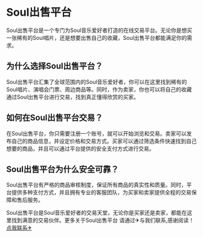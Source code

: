 # Soul出售平台

Soul出售平台是一个专门为Soul音乐爱好者打造的在线交易平台。无论你是想买一张稀有的Soul唱片，还是想要出售自己的收藏，Soul出售平台都能满足你的需求。

## 为什么选择Soul出售平台？

Soul出售平台汇集了全球范围内的Soul音乐爱好者，你可以在这里找到稀有的Soul唱片、演唱会门票、周边商品等。同时，作为卖家，你也可以将自己的收藏通过Soul出售平台进行交易，找到真正懂得欣赏的买家。

## 如何在Soul出售平台交易？

在Soul出售平台，你只需要注册一个账号，就可以开始浏览和交易。卖家可以发布自己的商品信息，并设定价格和交易方式。买家可以通过筛选条件快速找到自己想要的商品，并且可以通过平台提供的安全支付方式进行交易。

## Soul出售平台为什么安全可靠？

Soul出售平台有严格的商品审核制度，保证所有商品的真实性和质量。同时，平台提供多种支付方式，并且拥有专业的客服团队，为买家和卖家提供全程的交易保障和售后服务。

Soul出售平台是Soul音乐爱好者的交易天堂，无论你是买家还是卖家，都能在这里找到满意的交易伙伴。更多关于Soul出售平台 请通过✈与我们联系,感谢阅读！[点我联系✈](https://auth.G208.com)